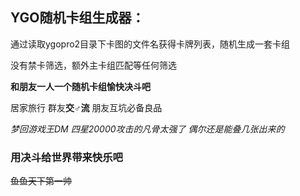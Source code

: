 
## YGO随机卡组生成器：

通过读取ygopro2目录下卡图的文件名获得卡牌列表，随机生成一套卡组

没有禁卡筛选，额外主卡组匹配等任何筛选

**和朋友一人一个随机卡组愉快决斗吧**

居家旅行 群友**交♂流** 朋友互坑必备良品

*梦回游戏王DM*
*四星20000攻击的凡骨太强了*
*偶尔还是能叠几张出来的*

### 用决斗给世界带来快乐吧


~~鱼鱼天下第一帅~~
